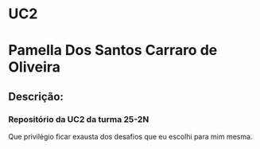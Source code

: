 # UC2
<h1>Pamella Dos Santos Carraro de Oliveira</h1>
<h2>Descrição:</h2>
<h3>Repositório da UC2 da turma 25-2N</h3>
<p> Que privilégio ficar exausta dos desafios que eu escolhi para mim mesma.</p>
